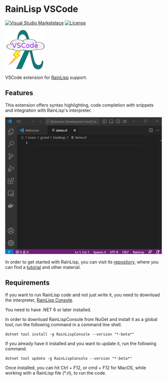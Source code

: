 # RainLisp VSCode

[![Visual Studio Marketplace](https://img.shields.io/visual-studio-marketplace/v/chr1st0scli.rainlisp-vscode)](https://marketplace.visualstudio.com/items?itemName=chr1st0scli.rainlisp-vscode)
[![License](https://img.shields.io/github/license/chr1st0scli/rainlisp-vscode)](LICENSE.txt)

![Logo](images/RainLisp-Colored-128x128.png)

VSCode extension for [RainLisp](https://github.com/chr1st0scli/RainLisp) support.

## Features

This extension offers syntax highlighting, code completion with snippets and integration with RainLisp's interpreter.

![Demo](images/RainLispVSCodeDemo.gif)

In order to get started with RainLisp, you can visit its [repository](https://github.com/chr1st0scli/RainLisp),
where you can find a [tutorial](https://github.com/chr1st0scli/RainLisp/blob/master/RainLisp/Docs/quick-start.md) and other material.

## Requirements

If you want to run RainLisp code and not just write it, you need to download the interpreter, [RainLisp Console](https://github.com/chr1st0scli/RainLispConsole).

You need to have .NET 6 or later installed.

In order to download RainLispConsole from NuGet and install it as a global tool, run the following command in a command line shell.

```
dotnet tool install -g RainLispConsole --version "*-beta*"
```

If you already have it installed and you want to update it, run the following command.

```
dotnet tool update -g RainLispConsole --version "*-beta*"
```

Once installed, you can hit Ctrl + F12, or cmd + F12 for MacOS, while working with a RainLisp file (*.rl), to run the code.
